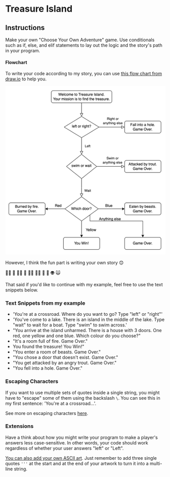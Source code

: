 # Treasure Island
## Instructions
Make your own "Choose Your Own Adventure" game. Use conditionals such as if, else, and elif statements to lay out the logic and the story's path in your program.

#### Flowchart
To write your code according to my story, you can use [this flow chart from draw.io](https://viewer.diagrams.net/?highlight=0000ff&edit=_blank&layers=1&nav=1&title=Treasure%20Island%20Conditional.drawio#Uhttps%3A%2F%2Fdrive.google.com%2Fuc%3Fid%3D1oDe4ehjWZipYRsVfeAx2HyB7LCQ8_Fvi%26export%3Ddownload) to help you.

![sample flowchart](flowchart.png)

However, I think the fun part is writing your own story 😊

🧞‍♂️ 🐊 🧙‍♂️ 🧟 🧚‍♂️ 🧝‍♂️ 🥷 🤖 👽 🙀

That said if you'd like to continue with my example, feel free to use the text snippets below.

### Text Snippets from my example
* 'You're at a crossroad. Where do you want to go? Type "left" or "right"'
* 'You've come to a lake. There is an island in the middle of the lake. Type "wait" to wait for a boat. Type "swim" to swim across.'
* "You arrive at the island unharmed. There is a house with 3 doors. One red, one yellow and one blue. Which colour do you choose?"
* "It's a room full of fire. Game Over."
* You found the treasure! You Win!"
* "You enter a room of beasts. Game Over."
* "You chose a door that doesn't exist. Game Over."
* "You get attacked by an angry trout. Game Over."
* "You fell into a hole. Game Over."

### Escaping Characters
If you want to use multiple sets of quotes inside a single string, you might have to "escape" some of them using the backslash `\`. You can see this in my first sentence: 'You're at a crossroad...'. 

See more on escaping characters [here](https://www.w3schools.com/python/gloss_python_escape_characters.asp).

### Extensions
Have a think about how you might write your program to make a player's answers less case-sensitive. In other words, your code should work regardless of whether your user answers "left" or "Left".

[You can also add your own ASCII art](https://ascii.co.uk/art). Just remember to add three single quotes `'''` at the start and at the end of your artwork to turn it into a multi-line string.